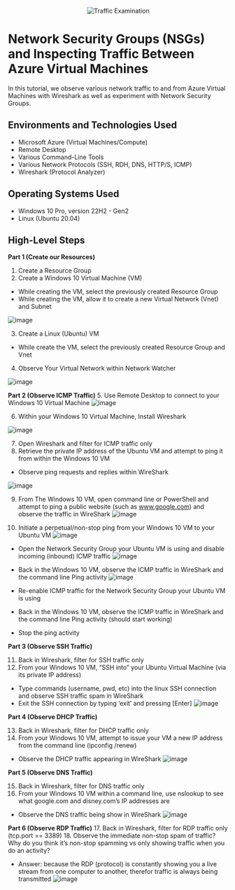 <p align="center">
<img src="https://i.imgur.com/Ua7udoS.png" alt="Traffic Examination"/>
</p>

<h1>Network Security Groups (NSGs) and Inspecting Traffic Between Azure Virtual Machines</h1>
In this tutorial, we observe various network traffic to and from Azure Virtual Machines with Wireshark as well as experiment with Network Security Groups. <br />




<h2>Environments and Technologies Used</h2>

- Microsoft Azure (Virtual Machines/Compute)
- Remote Desktop
- Various Command-Line Tools
- Various Network Protocols (SSH, RDH, DNS, HTTP/S, ICMP)
- Wireshark (Protocol Analyzer)

<h2>Operating Systems Used </h2>

- Windows 10 Pro, version 22H2 - Gen2
- Linux (Ubuntu 20.04)

<h2>High-Level Steps</h2>

**Part 1 (Create our Resources)**
1. Create a Resource Group
2. Create a Windows 10 Virtual Machine (VM)
  - While creating the VM, select the previously created Resource Group
  - While creating the VM, allow it to create a new Virtual Network (Vnet) and Subnet


![image](https://github.com/DudeOnPC/azure-network-protocols/assets/167653474/569b73d5-d9cd-4980-aa5a-ed09c8867d62)

3. Create a Linux (Ubuntu) VM
  - While create the VM, select the previously created Resource Group and Vnet
4. Observe Your Virtual Network within Network Watcher


![image](https://github.com/DudeOnPC/azure-network-protocols/assets/167653474/6e6d96ff-dcbe-4c0c-84f1-9a4bf2ca38a7)




**Part 2 (Observe ICMP Traffic)**
5. Use Remote Desktop to connect to your Windows 10 Virtual Machine
![image](https://github.com/DudeOnPC/azure-network-protocols/assets/167653474/f17eae5b-0ac3-403b-8cc0-78e3a06d460b)

6. Within your Windows 10 Virtual Machine, Install Wireshark

![image](https://github.com/DudeOnPC/azure-network-protocols/assets/167653474/95a24049-2503-4edf-ae27-f6fd2e58f823)

7. Open Wireshark and filter for ICMP traffic only
8. Retrieve the private IP address of the Ubuntu VM and attempt to ping it from within the Windows 10 VM
  - Observe ping requests and replies within WireShark

![image](https://github.com/DudeOnPC/azure-network-protocols/assets/167653474/883335db-9990-4e97-8f92-c2a520992603)

9. From The Windows 10 VM, open command line or PowerShell and attempt to ping a public website (such as www.google.com) and observe the traffic in WireShark
![image](https://github.com/DudeOnPC/azure-network-protocols/assets/167653474/13fa9e9b-83ca-43b3-bcb0-3130d26eb850)


10. Initiate a perpetual/non-stop ping from your Windows 10 VM to your Ubuntu VM
![image](https://github.com/DudeOnPC/azure-network-protocols/assets/167653474/c97d3b1a-e51a-445f-9c01-1d03f6541ff3)

  - Open the Network Security Group your Ubuntu VM is using and disable incoming (inbound) ICMP traffic
  ![image](https://github.com/DudeOnPC/azure-network-protocols/assets/167653474/12597489-bcee-4062-acf6-22d3cddb43ba)

  - Back in the Windows 10 VM, observe the ICMP traffic in WireShark and the command line Ping activity
  ![image](https://github.com/DudeOnPC/azure-network-protocols/assets/167653474/bd677249-f829-4650-9fa7-4cc2c7d76819)

  - Re-enable ICMP traffic for the Network Security Group your Ubuntu VM is using
  - Back in the Windows 10 VM, observe the ICMP traffic in WireShark and the command line Ping activity (should start working)
  - Stop the ping activity


**Part 3 (Observe SSH Traffic)**

11. Back in Wireshark, filter for SSH traffic only
12. From your Windows 10 VM, “SSH into” your Ubuntu Virtual Machine (via its private IP address)
  - Type commands (username, pwd, etc) into the linux SSH connection and observe SSH traffic spam in WireShark
  - Exit the SSH connection by typing ‘exit’ and pressing [Enter]
    ![image](https://github.com/DudeOnPC/azure-network-protocols/assets/167653474/4c12cb4c-4c23-47ca-9350-eb062c84e84d)


**Part 4 (Observe DHCP Traffic)**

13. Back in Wireshark, filter for DHCP traffic only
14. From your Windows 10 VM, attempt to issue your VM a new IP address from the command line (ipconfig /renew)
  - Observe the DHCP traffic appearing in WireShark
![image](https://github.com/DudeOnPC/azure-network-protocols/assets/167653474/d0c431be-22fe-490c-9af4-c01403254bf9)

**Part 5 (Observe DNS Traffic)**

15. Back in Wireshark, filter for DNS traffic only
16. From your Windows 10 VM within a command line, use nslookup to see what google.com and disney.com’s IP addresses are
  - Observe the DNS traffic being show in WireShark
![image](https://github.com/DudeOnPC/azure-network-protocols/assets/167653474/b303de9f-6b24-4ced-af93-7a8f15b39213)

**Part 6 (Observe RDP Traffic)**
17. Back in Wireshark, filter for RDP traffic only (tcp.port == 3389)
18. Observe the immediate non-stop spam of traffic? Why do you think it’s non-stop spamming vs only showing traffic when you do an activity?
  - Answer: because the RDP (protocol) is constantly showing you a live stream from one computer to another, therefor traffic is always being transmitted
![image](https://github.com/DudeOnPC/azure-network-protocols/assets/167653474/d630b45c-b80c-4614-85ed-d8eef02ccae2)

